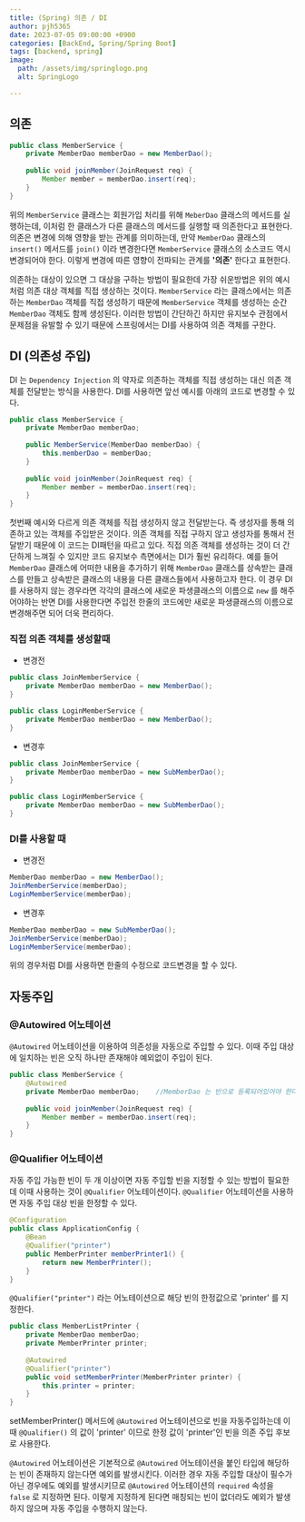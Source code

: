 ```yaml
---
title: (Spring) 의존 / DI
author: pjh5365
date: 2023-07-05 09:00:00 +0900
categories: [BackEnd, Spring/Spring Boot]
tags: [backend, spring]
image:
  path: /assets/img/springlogo.png
  alt: SpringLogo

---
```




## 의존

```java
public class MemberService {
	private MemberDao memberDao = new MemberDao();
  
  	public void joinMember(JoinRequest req) {
    	Member member = memberDao.insert(req);
	}
}
```

위의 `MemberService` 클래스는 회원가입 처리를 위해 `MeberDao` 클래스의 메서드를 실행하는데, 이처럼 한 클래스가 다른 클래스의 메서드를 실행할 때 의존한다고 표현한다. 의존은 변경에 의해 영향을 받는 관계를 의미하는데, 만약 `MemberDao` 클래스의 `insert()` 메서드를 `join()` 이라 변경한다면 `MemberService` 클래스의 소스코드 역시 변경되어야 한다. 이렇게 변경에 따른 영향이 전파되는 관계를 **'의존'** 한다고 표현한다.

의존하는 대상이 있으면 그 대상을 구하는 방법이 필요한데 가장 쉬운방법은 위의 예시처럼 의존 대상 객체를 직접 생상하는 것이다. `MemberService` 라는 클래스에서는 의존하는 `MemberDao` 객체를 직접 생성하기 때문에 `MemberService` 객체를 생성하는 순간 `MemberDao` 객체도 함께 생성된다. 이러한 방법이 간단하긴 하지만 유지보수 관점에서 문제점을 유발할 수 있기 때문에 스프링에서는 DI를 사용하여 의존 객체를 구한다.

## DI (의존성 주입)

DI 는 `Dependency Injection` 의 약자로 의존하는 객체를 직접 생성하는 대신 의존 객체를 전달받는 방식을 사용한다. DI를 사용하면 앞선 예시를 아래의 코드로 변경할 수 있다.

```java
public class MemberService {
	private MemberDao memberDao;
  
  	public MemberService(MemberDao memberDao) {
   		this.memberDao = memberDao;
    }
  
  	public void joinMember(JoinRequest req) {
    	Member member = memberDao.insert(req);
	}
}
```

첫번째 예시와 다르게 의존 객체를 직접 생성하지 않고 전달받는다. 즉 생성자를 통해 의존하고 있는 객체를 주입받은 것이다. 의존 객체를 직접 구하지 않고 생성자를 통해서 전달받기 때문에 이 코드는 DI패턴을 따르고 있다. 직접 의존 객체를 생성하는 것이 더 간단하게 느껴질 수 있지만 코드 유지보수 측면에서는 DI가 훨씬 유리하다. 예를 들어 `MemberDao` 클래스에 어떠한 내용을 추가하기 위해 `MemberDao` 클래스를 상속받는 클래스를 만들고 상속받은 클래스의 내용을 다른 클래스들에서 사용하고자 한다. 이 경우 DI를 사용하지 않는 경우라면 각각의 클래스에 새로운 파생클래스의 이름으로 `new` 를 해주어야하는 반면 DI를 사용한다면 주입전 한줄의 코드에만 새로운 파생클래스의 이름으로 변경해주면 되어 더욱 편리하다.

### 직접 의존 객체를 생성할때

- 변경전

```java
public class JoinMemberService {
	private MemberDao memberDao = new MemberDao();
}

public class LoginMemberService {
	private MemberDao memberDao = new MemberDao();
}
```

- 변경후

```java
public class JoinMemberService {
    private MemberDao memberDao = new SubMemberDao();
}

public class LoginMemberService {
    private MemberDao memberDao = new SubMemberDao();
}
```

### DI를 사용할 때

- 변경전

```java
MemberDao memberDao = new MemberDao();
JoinMemberService(memberDao);
LoginMemberService(memberDao);
```

- 변경후

```java
MemberDao memberDao = new SubMemberDao();
JoinMemberService(memberDao);
LoginMemberService(memberDao);
```

위의 경우처럼 DI를 사용하면 한줄의 수정으로 코드변경을 할 수 있다.

## 자동주입

### @Autowired 어노테이션

`@Autowired` 어노테이션을 이용하여 의존성을 자동으로 주입할 수 있다. 이때 주입 대상에 일치하는 빈은 오직 하나만 존재해야 예외없이 주입이 된다. 

```java
public class MemberService {
  	@Autowired
	private MemberDao memberDao;	//MemberDao 는 빈으로 등록되어있어야 한다.
  
  	public void joinMember(JoinRequest req) {
    	Member member = memberDao.insert(req);
	}
}
```

### @Qualifier 어노테이션

자동 주입 가능한 빈이 두 개 이상이면 자동 주입할 빈을 지정할 수 있는 방법이 필요한데 이때 사용하는 것이 `@Qualifier` 어노테이션이다. `@Qualifier` 어노테이션을 사용하면 자동 주입 대상 빈을 한정할 수 있다.

```java
@Configuration
public class ApplicationConfig {
  	@Bean
  	@Qualifier("printer")
  	public MemberPrinter memberPrinter1() {
      	return new MemberPrinter();
    }
}
```

`@Qualifier("printer")` 라는 어노테이션으로 해당 빈의 한정값으로 'printer' 를 지정한다.

```java
public class MemberListPrinter {
  	private MemberDao memberDao;
  	private MemberPrinter printer;
  
  	@Autowired
  	@Qualifier("printer")
  	public void setMemberPrinter(MemberPrinter printer) {
      	this.printer = printer;
    }
}
```

setMemberPrinter() 메서드에 `@Autowired` 어노테이션으로 빈을 자동주입하는데 이때 `@Qualifier()` 의 값이 'printer' 이므로 한정 값이 'printer'인 빈을 의존 주입 후보로 사용한다.

`@Autowired` 어노테이션은 기본적으로 `@Autowired` 어노테이션을 붙인 타입에 해당하는 빈이 존재하지 않는다면 예외를 발생시킨다. 이러한 경우 자동 주입할 대상이 필수가 아닌 경우에도 예외를 발생시키므로 `@Autowired` 어노테이션의 `required` 속성을 `false` 로 지정하면 된다. 이렇게 지정하게 된다면 매칭되는 빈이 없더라도 예외가 발생하지 않으며 자동 주입을 수행하지 않는다.